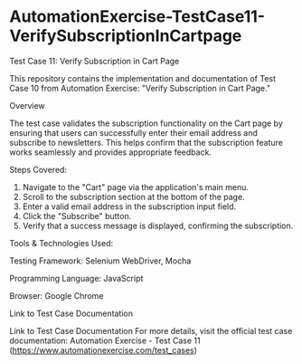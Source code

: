 # AutomationExercise-TestCase11-VerifySubscriptionInCartpage
Test Case 11: Verify Subscription in Cart Page

This repository contains the implementation and documentation of Test Case 10 from Automation Exercise: "Verify Subscription in Cart Page."

Overview

The test case validates the subscription functionality on the Cart page by ensuring that users can successfully enter their email address and subscribe to newsletters. This helps confirm that the subscription feature works seamlessly and provides appropriate feedback.

Steps Covered:
1. Navigate to the "Cart" page via the application's main menu.
2. Scroll to the subscription section at the bottom of the page.
3. Enter a valid email address in the subscription input field.
4. Click the "Subscribe" button.
5. Verify that a success message is displayed, confirming the subscription.

Tools & Technologies Used:

Testing Framework: Selenium WebDriver, Mocha

Programming Language: JavaScript

Browser: Google Chrome

Link to Test Case Documentation

Link to Test Case Documentation For more details, visit the official test case documentation: Automation Exercise - Test Case 11 (https://www.automationexercise.com/test_cases)
